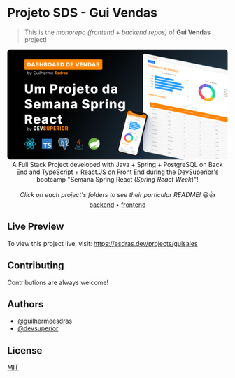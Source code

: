 # Projeto SDS - Gui Vendas

> This is the *monorepo (frontend + backend repos)* of **Gui Vendas** project!

<p align="center">
  <img src="./_files/imgs/gui-vendas-project-cover-v3-with-mobile.png" width="1000">
  <br />
    A Full Stack Project developed with Java + Spring + PostgreSQL on Back End and TypeScript + React.JS on Front End during the DevSuperior's bootcamp "Semana Spring React (<em>Spring React Week</em>)"!
  <br />
  <br />
  <em>Click on each project's folders to see their particular README!</em> 😃👍
  <br />
  <a href="backend">backend</a> • <a href="frontend">frontend</a>
</p>


## Live Preview

To view this project live, visit: https://esdras.dev/projects/guisales


## Contributing

Contributions are always welcome!


## Authors

- [@guilhermeesdras](https://www.github.com/GuilhermeEsdras)
- [@devsuperior]()


## License

[MIT](https://choosealicense.com/licenses/mit/)

